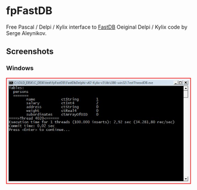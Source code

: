 # fpFastDB

Free Pascal / Delpi / Kylix interface to [FastDB](http://www.garret.ru/fastdb.html)
Oeiginal Delpi / Kylix code by Serge Aleynikov.

## Screenshots

### Windows

<img src="https://github.com/JulStrat/fpFastDB/blob/master/TestThreadDB.JPG">


